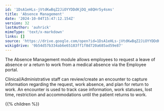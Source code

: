 ```yaml
---
id: '1DsA1eHLs-jVtdKwBqZ2JiOYYDDdKjDQ_m8QHr5y4sms'
title: 'Absence Management'
date: '2024-10-04T15:47:12.154Z'
version: 32
lastAuthor: 'auhrick'
mimeType: 'text/x-markdown'
links: []
source: 'https://drive.google.com/open?id=1DsA1eHLs-jVtdKwBqZ2JiOYYDDdKjDQ_m8QHr5y4sms'
wikigdrive: '9b54d57b334ab6e65183ff1f8d720a685ad59e87'
---
```

The Absence Management module allows employees to request a leave of absence or a return to work from a medical absence via the Employee portal.

Clinical/Administrative staff can review/create an encounter to capture information regarding the request, work absence, and plan for return to work.  An encounter is used to track case information, work statuses, lost time, restriction and accommodations until the patient returns to work.

{{% children %}}

